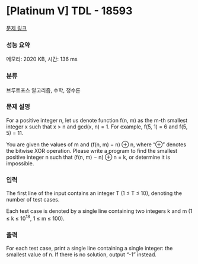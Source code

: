 # [Platinum V] TDL - 18593 

[문제 링크](https://www.acmicpc.net/problem/18593) 

### 성능 요약

메모리: 2020 KB, 시간: 136 ms

### 분류

브루트포스 알고리즘, 수학, 정수론

### 문제 설명

<p>For a positive integer n, let us denote function f(n, m) as the m-th smallest integer x such that x > n and gcd(x, n) = 1. For example, f(5, 1) = 6 and f(5, 5) = 11.</p>

<p>You are given the values of m and (f(n, m) − n) ⊕ n, where “⊕” denotes the bitwise XOR operation. Please write a program to find the smallest positive integer n such that (f(n, m) − n) ⊕ n = k, or determine it is impossible.</p>

### 입력 

 <p>The first line of the input contains an integer T (1 ≤ T ≤ 10), denoting the number of test cases.</p>

<p>Each test case is denoted by a single line containing two integers k and m (1 ≤ k ≤ 10<sup>18</sup>, 1 ≤ m ≤ 100).</p>

### 출력 

 <p>For each test case, print a single line containing a single integer: the smallest value of n. If there is no solution, output “-1” instead.</p>

